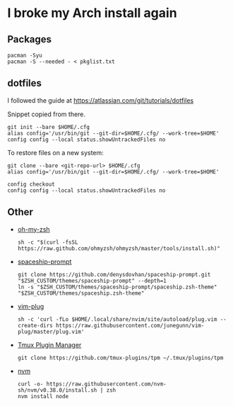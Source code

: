# I broke my Arch install again

## Packages
```
pacman -Syu
pacman -S --needed - < pkglist.txt
```

## dotfiles
I followed the guide at https://atlassian.com/git/tutorials/dotfiles

Snippet copied from there.
```
git init --bare $HOME/.cfg
alias config='/usr/bin/git --git-dir=$HOME/.cfg/ --work-tree=$HOME'
config config --local status.showUntrackedFiles no
```

To restore files on a new system:
```
git clone --bare <git-repo-url> $HOME/.cfg
alias config='/usr/bin/git --git-dir=$HOME/.cfg/ --work-tree=$HOME'

config checkout
config config --local status.showUntrackedFiles no
```

## Other
- [oh-my-zsh](https://ohmyz.sh)
  ```
  sh -c "$(curl -fsSL https://raw.github.com/ohmyzsh/ohmyzsh/master/tools/install.sh)"
  ```
- [spaceship-prompt](https://github.com/denysdovhan/spaceship-prompt)
  ```
  git clone https://github.com/denysdovhan/spaceship-prompt.git "$ZSH_CUSTOM/themes/spaceship-prompt" --depth=1
  ln -s "$ZSH_CUSTOM/themes/spaceship-prompt/spaceship.zsh-theme" "$ZSH_CUSTOM/themes/spaceship.zsh-theme"
  ```
- [vim-plug](https://github.comjunegunn/vim-plug)
  ```
  sh -c 'curl -fLo $HOME/.local/share/nvim/site/autoload/plug.vim --create-dirs https://raw.githubusercontent.com/junegunn/vim-plug/master/plug.vim'
  ```
- [Tmux Plugin Manager](https://github.com/tmux-plugins/tpm)
  ```
  git clone https://github.com/tmux-plugins/tpm ~/.tmux/plugins/tpm
  ```
- [nvm](https://github.com/nvm-sh/nvm)
  ```
  curl -o- https://raw.githubusercontent.com/nvm-sh/nvm/v0.38.0/install.sh | zsh
  nvm install node
  ```
